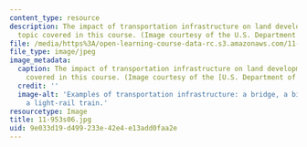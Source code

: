 ```yaml
---
content_type: resource
description: The impact of transportation infrastructure on land development is a
  topic covered in this course. (Image courtesy of the U.S. Department of Transportation.)
file: /media/https%3A/open-learning-course-data-rc.s3.amazonaws.com/11-953-comparative-land-use-and-transportation-planning-spring-2006/9e033d19d499233e42e4e13add0faa2e_11-953s06.jpg
file_type: image/jpeg
image_metadata:
  caption: The impact of transportation infrastructure on land development is a topic
    covered in this course. (Image courtesy of the [U.S. Department of Transportation](http://www.dot.gov/).)
  credit: ''
  image-alt: 'Examples of transportation infrastructure: a bridge, a bike path and
    a light-rail train.'
resourcetype: Image
title: 11-953s06.jpg
uid: 9e033d19-d499-233e-42e4-e13add0faa2e
---
```

